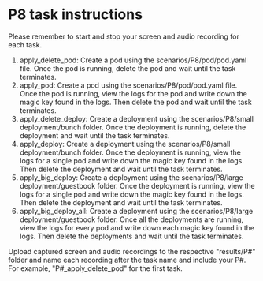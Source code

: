 # P8 task instructions

Please remember to start and stop your screen and audio recording for each task.

1. apply_delete_pod: Create a pod using the scenarios/P8/pod/pod.yaml file. Once the pod is running, delete the pod and wait until the task terminates.
2. apply_pod: Create a pod using the scenarios/P8/pod/pod.yaml file. Once the pod is running, view the logs for the pod and write down the magic key found in the logs. Then delete the pod and wait until the task terminates.
3. apply_delete_deploy: Create a deployment using the scenarios/P8/small deployment/bunch folder. Once the deployment is running, delete the deployment and wait until the task terminates.
4. apply_deploy: Create a deployment using the scenarios/P8/small deployment/bunch folder. Once the deployment is running, view the logs for a single pod and write down the magic key found in the logs. Then delete the deployment and wait until the task terminates.
5. apply_big_deploy: Create a deployment using the scenarios/P8/large deployment/guestbook folder. Once the deployment is running, view the logs for a single pod and write down the magic key found in the logs. Then delete the deployment and wait until the task terminates.
6. apply_big_deploy_all: Create a deployment using the scenarios/P8/large deployment/guestbook folder. Once all the deployments are running, view the logs for every pod and write down each magic key found in the logs. Then delete the deployments and wait until the task terminates.

Upload captured screen and audio recordings to the respective "results/P#" folder and name each recording after the task name and include your P#. For example, "P#_apply_delete_pod" for the first task.
